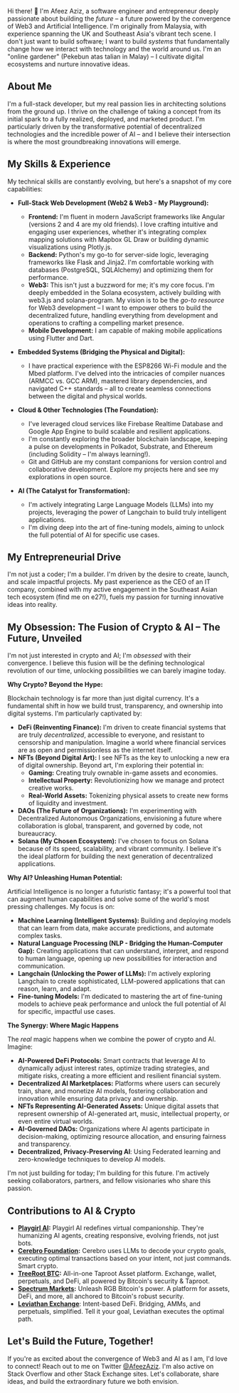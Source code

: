 Hi there! 👋 I'm Afeez Aziz, a software engineer and entrepreneur deeply passionate about building the *future* – a future powered by the convergence of Web3 and Artificial Intelligence. I'm originally from Malaysia, with experience spanning the UK and Southeast Asia's vibrant tech scene. I don't just want to build software; I want to build *systems* that fundamentally change how we interact with technology and the world around us. I'm an "online gardener" (Pekebun atas talian in Malay) – I cultivate digital ecosystems and nurture innovative ideas.

## About Me

I'm a full-stack developer, but my real passion lies in architecting solutions from the ground up. I thrive on the challenge of taking a concept from its initial spark to a fully realized, deployed, and marketed product. I'm particularly driven by the transformative potential of decentralized technologies and the incredible power of AI – and I believe their intersection is where the most groundbreaking innovations will emerge.

## My Skills & Experience

My technical skills are constantly evolving, but here's a snapshot of my core capabilities:

*   **Full-Stack Web Development (Web2 & Web3 - My Playground):**
    *   **Frontend:** I'm fluent in modern JavaScript frameworks like Angular (versions 2 and 4 are my old friends). I love crafting intuitive and engaging user experiences, whether it's integrating complex mapping solutions with Mapbox GL Draw or building dynamic visualizations using Plotly.js.
    *   **Backend:** Python's my go-to for server-side logic, leveraging frameworks like Flask and Jinja2. I'm comfortable working with databases (PostgreSQL, SQLAlchemy) and optimizing them for performance.
    *   **Web3:** This isn't just a buzzword for me; it's my core focus. I'm deeply embedded in the Solana ecosystem, actively building with web3.js and solana-program. My vision is to be the *go-to resource* for Web3 development – I want to empower others to build the decentralized future, handling everything from development and operations to crafting a compelling market presence.
    * **Mobile Development:** I am capable of making mobile applications using Flutter and Dart.

*   **Embedded Systems (Bridging the Physical and Digital):**
    *   I have practical experience with the ESP8266 Wi-Fi module and the Mbed platform. I've delved into the intricacies of compiler nuances (ARMCC vs. GCC ARM), mastered library dependencies, and navigated C++ standards – all to create seamless connections between the digital and physical worlds.

*   **Cloud & Other Technologies (The Foundation):**
    *   I've leveraged cloud services like Firebase Realtime Database and Google App Engine to build scalable and resilient applications.
    *   I'm constantly exploring the broader blockchain landscape, keeping a pulse on developments in Polkadot, Substrate, and Ethereum (including Solidity – I'm always learning!).
    *   Git and GitHub are my constant companions for version control and collaborative development. Explore my projects here and see my explorations in open source.

*   **AI (The Catalyst for Transformation):**
    *   I'm actively integrating Large Language Models (LLMs) into my projects, leveraging the power of Langchain to build truly intelligent applications.
    *   I'm diving deep into the art of fine-tuning models, aiming to unlock the full potential of AI for specific use cases.

## My Entrepreneurial Drive

I'm not just a coder; I'm a builder. I'm driven by the desire to create, launch, and scale impactful projects. My past experience as the CEO of an IT company, combined with my active engagement in the Southeast Asian tech ecosystem (find me on e27!), fuels my passion for turning innovative ideas into reality.

## My Obsession: The Fusion of Crypto & AI – The Future, Unveiled

I'm not just interested in crypto and AI; I'm *obsessed* with their convergence. I believe this fusion will be the defining technological revolution of our time, unlocking possibilities we can barely imagine today.

**Why Crypto? Beyond the Hype:**

Blockchain technology is far more than just digital currency. It's a fundamental shift in how we build trust, transparency, and ownership into digital systems. I'm particularly captivated by:

*   **DeFi (Reinventing Finance):** I'm driven to create financial systems that are truly *decentralized*, accessible to everyone, and resistant to censorship and manipulation. Imagine a world where financial services are as open and permissionless as the internet itself.
*   **NFTs (Beyond Digital Art):** I see NFTs as the key to unlocking a new era of digital ownership. Beyond art, I'm exploring their potential in:
    *   **Gaming:** Creating truly ownable in-game assets and economies.
    *   **Intellectual Property:** Revolutionizing how we manage and protect creative works.
    *   **Real-World Assets:** Tokenizing physical assets to create new forms of liquidity and investment.
*   **DAOs (The Future of Organizations):** I'm experimenting with Decentralized Autonomous Organizations, envisioning a future where collaboration is global, transparent, and governed by code, not bureaucracy.
*   **Solana (My Chosen Ecosystem):** I've chosen to focus on Solana because of its speed, scalability, and vibrant community. I believe it's the ideal platform for building the next generation of decentralized applications.

**Why AI? Unleashing Human Potential:**

Artificial Intelligence is no longer a futuristic fantasy; it's a powerful tool that can augment human capabilities and solve some of the world's most pressing challenges. My focus is on:

*   **Machine Learning (Intelligent Systems):** Building and deploying models that can learn from data, make accurate predictions, and automate complex tasks.
*   **Natural Language Processing (NLP - Bridging the Human-Computer Gap):** Creating applications that can understand, interpret, and respond to human language, opening up new possibilities for interaction and communication.
*   **Langchain (Unlocking the Power of LLMs):** I'm actively exploring Langchain to create sophisticated, LLM-powered applications that can reason, learn, and adapt.
*  **Fine-tuning Models:** I'm dedicated to mastering the art of fine-tuning models to achieve peak performance and unlock the full potential of AI for specific, impactful use cases.

**The Synergy: Where Magic Happens**

The *real* magic happens when we combine the power of crypto and AI. Imagine:

*   **AI-Powered DeFi Protocols:** Smart contracts that leverage AI to dynamically adjust interest rates, optimize trading strategies, and mitigate risks, creating a more efficient and resilient financial system.
*   **Decentralized AI Marketplaces:** Platforms where users can securely train, share, and monetize AI models, fostering collaboration and innovation while ensuring data privacy and ownership.
*   **NFTs Representing AI-Generated Assets:** Unique digital assets that represent ownership of AI-generated art, music, intellectual property, or even entire virtual worlds.
*   **AI-Governed DAOs:** Organizations where AI agents participate in decision-making, optimizing resource allocation, and ensuring fairness and transparency.
* **Decentralized, Privacy-Preserving AI**: Using Federated learning and zero-knowledge techniques to develop AI models.

I'm not just building for today; I'm building for this future. I'm actively seeking collaborators, partners, and fellow visionaries who share this passion.

## Contributions to AI & Crypto

*   **[Playgirl AI](https://github.com/playgirlAI):** Playgirl AI redefines virtual companionship. They're humanizing AI agents, creating responsive, evolving friends, not just bots. 
*   **[Cerebro Foundation](https://github.com/CerebroFoundation):** Cerebro uses LLMs to decode your crypto goals, executing optimal transactions based on your intent, not just commands. Smart crypto.
*   **[TreeRoot BTC](https://github.com/TreeRootBTC):** All-in-one Taproot Asset platform. Exchange, wallet, perpetuals, and DeFi, all powered by Bitcoin's security & Taproot.
*   **[Spectrum Markets](https://github.com/SpectrumExchange):**  Unleash RGB Bitcoin's power. A platform for assets, DeFi, and more, all anchored to Bitcoin's robust security.
*   **[Leviathan Exchange](https://github.com/LeviathanExchange)**: Intent-based DeFi. Bridging, AMMs, and perpetuals, simplified. Tell it your goal, Leviathan executes the optimal path.


## Let's Build the Future, Together!

If you're as excited about the convergence of Web3 and AI as I am, I'd love to connect! Reach out to me on Twitter [@AfeezAziz](https://twitter.com/AfeezAziz). I'm also active on Stack Overflow and other Stack Exchange sites. Let's collaborate, share ideas, and build the extraordinary future we both envision.
